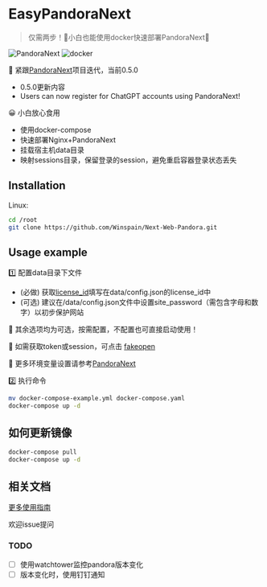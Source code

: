 # EasyPandoraNext

> 仅需两步！🚀小白也能使用docker快速部署PandoraNext🚀

![PandoraNext](https://img.shields.io/badge/Nginx-PandoraNext-blue)
![docker](https://img.shields.io/badge/docker--compose-8A2BE2)

🚀 紧跟[PandoraNext](https://github.com/pandora-next/deploy)项目迭代，当前0.5.0

- 0.5.0更新内容
- Users can now register for ChatGPT accounts using PandoraNext!

😀 小白放心食用

- 使用docker-compose
- 快速部署Nginx+PandoraNext
- 挂载宿主机data目录
- 映射sessions目录，保留登录的session，避免重启容器登录状态丢失

## Installation

Linux:

```sh
cd /root
git clone https://github.com/Winspain/Next-Web-Pandora.git
```

## Usage example

1️⃣ 配置data目录下文件

- (必做) 获取[license_id](https://dash.pandoranext.com/)填写在data/config.json的license_id中
- (可选) 建议在/data/config.json文件中设置site_password（需包含字母和数字）以初步保护网站

🍉 其余选项均为可选，按需配置，不配置也可直接启动使用！

🍊 如需获取token或session，可点击 [fakeopen](https://ai.fakeopen.com/auth)

🍓 更多环境变量设置请参考[PandoraNext](https://github.com/pandora-next/deploy)

2️⃣ 执行命令

```sh
mv docker-compose-example.yml docker-compose.yaml
docker-compose up -d
```

## 如何更新镜像

```sh
docker-compose pull
docker-compose up -d
```

## 相关文档

[更多使用指南](https://fakeopen.org/PandoraNext/)

欢迎issue提问

### TODO

- [ ] 使用watchtower监控pandora版本变化
- [ ] 版本变化时，使用钉钉通知